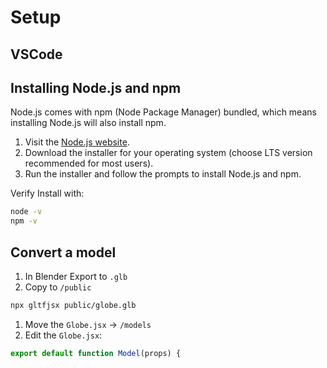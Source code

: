 # Setup

## VSCode


## Installing Node.js and npm
Node.js comes with npm (Node Package Manager) bundled, which means installing Node.js will also install npm.

1. Visit the [Node.js website](https://nodejs.org/).
2. Download the installer for your operating system (choose LTS version recommended for most users).
3. Run the installer and follow the prompts to install Node.js and npm.

Verify Install with:

```bash
node -v
npm -v
```

## Convert a model

1. In Blender Export to `.glb`
2. Copy to `/public`

```bash
npx gltfjsx public/globe.glb
```

1. Move the `Globe.jsx` -> `/models`
2. Edit the `Globe.jsx`:

```js
export default function Model(props) {
```

